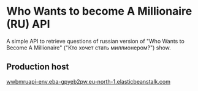 # Who Wants to become A Millionaire (RU) API

A simple API to retrieve questions of russian version of "Who Wants to Become A Millionaire" ("Кто хочет стать миллионером?") show.

## Production host

[wwbmruapi-env.eba-gpyeb2pw.eu-north-1.elasticbeanstalk.com](wwbmruapi-env.eba-gpyeb2pw.eu-north-1.elasticbeanstalk.com)
